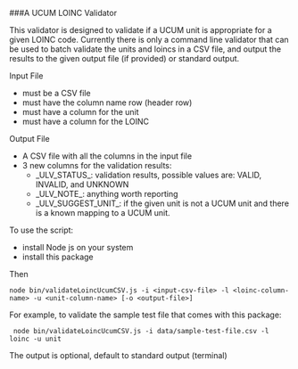 ###A UCUM LOINC Validator

This validator is designed to validate if a UCUM unit is appropriate for a 
given LOINC code. Currently there is only a command line validator that can be
used to batch validate the units and loincs in a CSV file, and output the results
to the given output file (if provided) or standard output. 


Input File
- must be a CSV file
- must have the column name row (header row)
- must have a column for the unit
- must have a column for the LOINC

Output File
- A CSV file with all the columns in the input file
- 3 new columns for the validation results:
    - \_ULV_STATUS\_: validation results, possible values are: VALID, INVALID, and UNKNOWN
    - \_ULV_NOTE\_: anything worth reporting 
    - \_ULV_SUGGEST_UNIT\_: if the given unit is not a UCUM unit and there is a known mapping 
    to a UCUM unit.
    
    
To use the script:    
- install Node js on your system
- install this package

Then

    node bin/validateLoincUcumCSV.js -i <input-csv-file> -l <loinc-column-name> -u <unit-column-name> [-o <output-file>]

For example, to validate the sample test file that comes with this package:

     node bin/validateLoincUcumCSV.js -i data/sample-test-file.csv -l loinc -u unit


The output is optional, default to standard output (terminal)   


